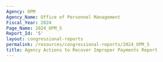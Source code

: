 ```yaml
---
Agency: OPM
Agency_Name: Office of Personnel Management
Fiscal_Year: 2024
Page_Name: 2024_OPM_5
Report_Id: '5'
layout: congressional-reports
permalink: /resources/congressional-reports/2024_OPM_5
title: Agency Actions to Recover Improper Payments Report
---
```

